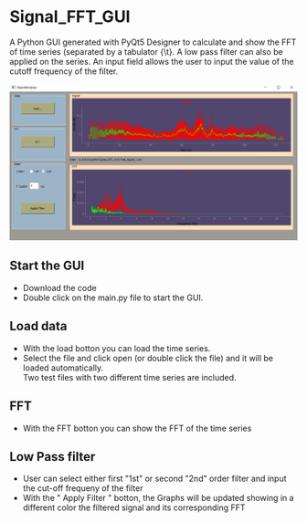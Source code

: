 # Signal_FFT_GUI
A Python GUI generated with PyQt5 Designer to calculate and show the FFT of time series (separated by a tabulator {\t}. 
A low pass filter can also be applied on the series. An input field allows the user to input the value of the cutoff frequency of the filter.

![GitHub Logo](Screenshot.png)


## Start the GUI
- Download the code
- Double click on the main.py file to start the GUI. 

## Load data
- With the load botton you can load the time series. 
- Select the file and click open (or double click the file) and it will be loaded automatically.<br />
Two test files with two different time series are included.

## FFT
- With the FFT botton you can show the FFT of the time series

## Low Pass filter
- User can select either first "1st" or second "2nd" order filter and input the cut-off frequeny of the filter
- With the " Apply Filter " botton, the Graphs will be updated showing in a different color the filtered signal and its corresponding FFT 





